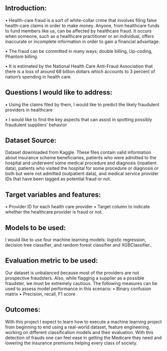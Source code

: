 

## Introduction:

•	Health-care fraud is a sort of white-collar crime that involves filing false health-care claims in order to make money. Anyone, from healthcare funds to fund members like us, can be affected by healthcare fraud. It occurs when someone, such as a healthcare practitioner or an individual, offers inaccurate or incomplete information in order to gain a financial advantage.

•	The fraud can be committed in many ways; double billing, Up-coding, Phantom billing.

•	It is estimated by the National Health Care Anti-Fraud Association that there is a loss of around 68 billion dollars which accounts to 3 percent of nation’s spending in health care. 


## Questions I would like to address:

•	Using the claims filed by them, I would like to predict the likely fraudulent providers in healthcare 

•	I would like to find the key aspects that can assist in spotting possibly fraudulent suppliers' behavior

## Dataset Source:
Dataset downloaded from Kaggle. These files contain valid information about insurance scheme beneficiaries, patients who were admitted to the hospital and underwent some medical procedure and diagnosis (inpatient data), patients who visited the hospital for some procedure or diagnosis or both but were not admitted (outpatient data), and medical service provider IDs that have been tagged as potential fraud or not.

## Target variables and features:

•	Provider ID for each health care provider
•	Target column to indicate whether the healthcare provider is fraud or not.

## Models to be used:

I would like to use four machine learning models: logistic regression, decision tree classifier, and random forest classifier and XGBClassifier..
## Evaluation metric to be used:

Our dataset is unbalanced because most of the providers are not prospective fraudsters. Also, while flagging a supplier as a possible fraudster, we must be extremely cautious. The following measures can be used to assess model performance in this scenario:
•	Binary confusion matrix
•	Precision, recall, F1 score

## Outcomes:

With this project I expect to learn how to execute a machine learning project from beginning to end using a real-world dataset, feature engineering, working on different classification models and their evaluation.
With this detection of frauds one can feel ease in getting the Medicare they need and lowering the insurance premiums helping every class of society.

